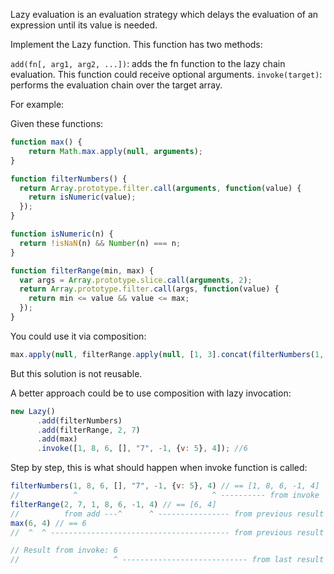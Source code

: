 Lazy evaluation is an evaluation strategy which delays the evaluation of an expression until its value is needed.

Implement the Lazy function. This function has two methods:

`add(fn[, arg1, arg2, ...])`: adds the fn function to the lazy chain evaluation. This function could receive optional arguments.
`invoke(target)`: performs the evaluation chain over the target array.

For example:

Given these functions:
```javascript
function max() {
    return Math.max.apply(null, arguments);
}

function filterNumbers() {
  return Array.prototype.filter.call(arguments, function(value) {
    return isNumeric(value);
  });
}

function isNumeric(n) {
  return !isNaN(n) && Number(n) === n;
}

function filterRange(min, max) {
  var args = Array.prototype.slice.call(arguments, 2);
  return Array.prototype.filter.call(args, function(value) {
    return min <= value && value <= max;
  });
}
```
You could use it via composition:
```js
max.apply(null, filterRange.apply(null, [1, 3].concat(filterNumbers(1, 2, "3", 7, 6, 5))));
```
But this solution is not reusable.

A better approach could be to use composition with lazy invocation:
```js
new Lazy()
      .add(filterNumbers)
      .add(filterRange, 2, 7)
      .add(max)
      .invoke([1, 8, 6, [], "7", -1, {v: 5}, 4]); //6
```
Step by step, this is what should happen when invoke function is called:
```js
filterNumbers(1, 8, 6, [], "7", -1, {v: 5}, 4) // == [1, 8, 6, -1, 4]
//            ^                              ^ ---------- from invoke
filterRange(2, 7, 1, 8, 6, -1, 4) // == [6, 4]
//          from add ---^      ^ ---------------- from previous result
max(6, 4) // == 6
//  ^  ^ ---------------------------------------- from previous result

// Result from invoke: 6
//                     ^ ---------------------------- from last result
```